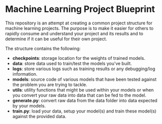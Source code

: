 # Machine Learning Project Blueprint
This repository is an attempt at creating a common project structure for machine learning projects. The purpose is to make it easier for others to rapidly consume and understand your project and its results and to determine if it can be useful for their own project.

The structure contains the following:

* **checkpoints**: storage location for the weights of trained models.
* **data**: store data used to train/test the models you've built.
* **logs**: store various logs such as training results or any debugging/log information.
* **models**: source code of various models that have been tested against the problem you are trying to tackle.
* **utils**: utility functions that might be used within your models or when you convert your raw data into data that can be fed to the model.
* **generate.py**: convert raw data from the data folder into data expected by your models.
* **train.py**: load your data, setup your model(s) and train these model(s) against the provided data.
